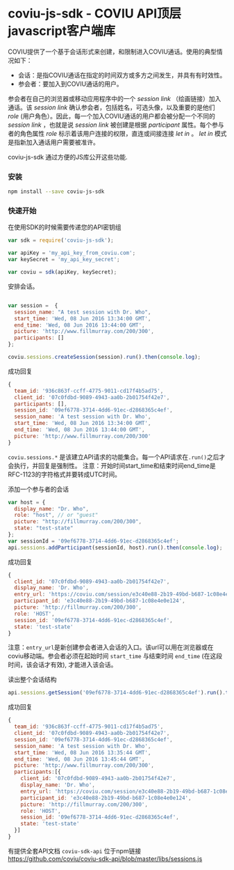 coviu-js-sdk - COVIU API顶层javascript客户端库
==============================================================


COVIU提供了一个基于会话形式来创建，和限制进入COVIU通话。使用的典型情况如下：

* 会话：是指COVIU通话在指定的时间双方或多方之间发生，并具有有时效性。
* 参会者：要加入到COVIU通话的用户。

参会者在自己的浏览器或移动应用程序中的一个 _session link_ （绘画链接）加入通话。该 _session link_ 确认参会者，包括姓名，可选头像，以及重要的是他们 _role_ (用户角色）。因此，每一个加入COVIU通话的用户都会被分配一个不同的 _session link_ ，也就是说 _session link_ 被创建是根据 _participant_ 属性。每个参与者的角色属性 _role_ 标示着该用户连接的权限，直连或间接连接 _let in_ 。 _let in_ 模式是指新加入通话用户需要被准许。

coviu-js-sdk 通过方便的JS库公开这些功能.


### 安装

```bash
npm install --save coviu-js-sdk
```


### 快速开始

在使用SDK的时候需要传递您的API密钥组

```javascript
var sdk = require('coviu-js-sdk');

var apiKey = 'my_api_key_from_coviu.com';
var keySecret = 'my_api_key_secret';

var coviu = sdk(apiKey, keySecret);
```

安排会话。

```javascript

var session =  {
  session_name: "A test session with Dr. Who",
  start_time: 'Wed, 08 Jun 2016 13:34:00 GMT',
  end_time: 'Wed, 08 Jun 2016 13:44:00 GMT',
  picture: 'http://www.fillmurray.com/200/300',
  participants: []
};

coviu.sessions.createSession(session).run().then(console.log);
```

成功回复
```javascript
{
  team_id: '936c863f-ccff-4775-9011-cd17f4b5ad75',
  client_id: '07c0fdbd-9089-4943-aa0b-2b01754f42e7',
  participants: [],
  session_id: '09ef6778-3714-4dd6-91ec-d2868365c4ef',
  session_name: 'A test session with Dr. Who',
  start_time: 'Wed, 08 Jun 2016 13:34:00 GMT',
  end_time: 'Wed, 08 Jun 2016 13:44:00 GMT',
  picture: 'http://www.fillmurray.com/200/300'
}
```

`coviu.sessions.*` 是该建立API请求的功能集合。每一个API请求在`.run()`之后才会执行，并回复是强制性。
注意：开始时间start_time和结束时间end_time是RFC-1123的字符格式并要转成UTC时间。

添加一个参与者的会话
```javascript
var host = {
  display_name: "Dr. Who",
  role: "host", // or "guest"
  picture: "http://fillmurray.com/200/300",
  state: "test-state"
};
var sessionId = '09ef6778-3714-4dd6-91ec-d2868365c4ef';
api.sessions.addParticipant(sessionId, host).run().then(console.log);
```

成功回复
```javascript
{
  client_id: '07c0fdbd-9089-4943-aa0b-2b01754f42e7',
  display_name: 'Dr. Who',
  entry_url: 'https://coviu.com/session/e3c40e88-2b19-49bd-b687-1c08e4e0e124',
  participant_id: 'e3c40e88-2b19-49bd-b687-1c08e4e0e124',
  picture: 'http://fillmurray.com/200/300',
  role: 'HOST',
  session_id: '09ef6778-3714-4dd6-91ec-d2868365c4ef',
  state: 'test-state'
}
```

注意：`entry_url`是新创建参会者进入会话的入口。该url可以用在浏览器或在coviu移动端。参会者必须在起始时间
`start_time` 与结束时间 `end_time` (在这段时间，该会话才有效), 才能进入该会话。


读出整个会话结构
```javascript
api.sessions.getSession('09ef6778-3714-4dd6-91ec-d2868365c4ef').run().then(console.log).catch(console.error);
```

成功回复
```javascript
{
  team_id: '936c863f-ccff-4775-9011-cd17f4b5ad75',
  client_id: '07c0fdbd-9089-4943-aa0b-2b01754f42e7',
  session_id: '09ef6778-3714-4dd6-91ec-d2868365c4ef',
  session_name: 'A test session with Dr. Who',
  start_time: 'Wed, 08 Jun 2016 13:35:44 GMT',
  end_time: 'Wed, 08 Jun 2016 13:45:44 GMT',
  picture: 'http://www.fillmurray.com/200/300',
  participants:[{
    client_id: '07c0fdbd-9089-4943-aa0b-2b01754f42e7',
    display_name: 'Dr. Who',
    entry_url: 'https://coviu.com/session/e3c40e88-2b19-49bd-b687-1c08e4e0e124',
    participant_id: 'e3c40e88-2b19-49bd-b687-1c08e4e0e124',
    picture: 'http://fillmurray.com/200/300',
    role: 'HOST',
    session_id: '09ef6778-3714-4dd6-91ec-d2868365c4ef',
    state: 'test-state'
  }]
}
```

有提供全套API文档 `coviu-sdk-api` 位于npm链接
https://github.com/coviu/coviu-sdk-api/blob/master/libs/sessions.js

